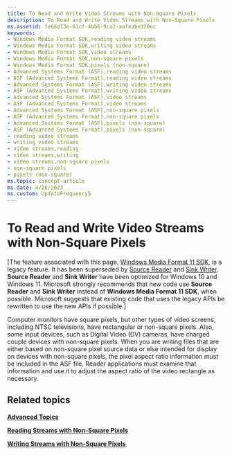 ```yaml
---
title: To Read and Write Video Streams with Non-Square Pixels
description: To Read and Write Video Streams with Non-Square Pixels
ms.assetid: fe66d13e-61cf-4bb6-9ca2-aafeabe320ec
keywords:
- Windows Media Format SDK,reading video streams
- Windows Media Format SDK,writing video streams
- Windows Media Format SDK,video streams
- Windows Media Format SDK,non-square pixels
- Windows Media Format SDK,pixels (non-square)
- Advanced Systems Format (ASF),reading video streams
- ASF (Advanced Systems Format),reading video streams
- Advanced Systems Format (ASF),writing video streams
- ASF (Advanced Systems Format),writing video streams
- Advanced Systems Format (ASF),video streams
- ASF (Advanced Systems Format),video streams
- Advanced Systems Format (ASF),non-square pixels
- ASF (Advanced Systems Format),non-square pixels
- Advanced Systems Format (ASF),pixels (non-square)
- ASF (Advanced Systems Format),pixels (non-square)
- reading video streams
- writing video streams
- video streams,reading
- video streams,writing
- video streams,non-square pixels
- non-square pixels
- pixels (non-square)
ms.topic: concept-article
ms.date: 4/26/2023
ms.custom: UpdateFrequency5
---
```


# To Read and Write Video Streams with Non-Square Pixels

\[The feature associated with this page, [Windows Media Format 11 SDK](/windows/win32/wmformat/windows-media-format-11-sdk), is a legacy feature. It has been superseded by [Source Reader](/windows/win32/medfound/source-reader) and [Sink Writer](/windows/win32/medfound/sink-writer). **Source Reader** and **Sink Writer** have been optimized for Windows 10 and Windows 11. Microsoft strongly recommends that new code use **Source Reader** and **Sink Writer** instead of **Windows Media Format 11 SDK**, when possible. Microsoft suggests that existing code that uses the legacy APIs be rewritten to use the new APIs if possible.\]

Computer monitors have square pixels, but other types of video screens, including NTSC televisions, have rectangular or non-square pixels. Also, some input devices, such as Digital Video (DV) cameras, have charged couple devices with non-square pixels. When you are writing files that are either based on non-square pixel source data or else intended for display on devices with non-square pixels, the pixel aspect ratio information must be included in the ASF file. Reader applications must examine that information and use it to adjust the aspect ratio of the video rectangle as necessary.

## Related topics

<dl> <dt>

[**Advanced Topics**](advanced-topics.md)
</dt> <dt>

[**Reading Streams with Non-Square Pixels**](reading-streams-with-non-square-pixels.md)
</dt> <dt>

[**Writing Streams with Non-Square Pixels**](writing-streams-with-non-square-pixels.md)
</dt> </dl>

 

 




